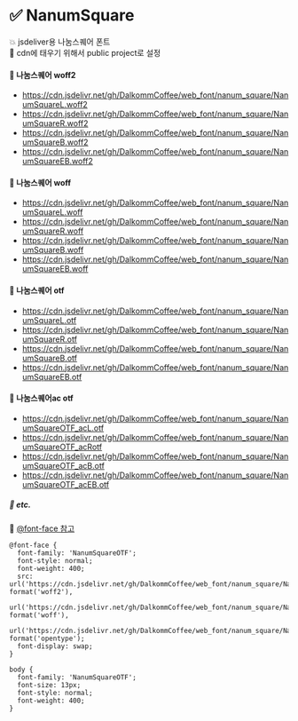# :white_check_mark: NanumSquare
:boom: jsdeliver용 나눔스퀘어 폰트   
:rocket: cdn에 태우기 위해서 public project로 설정


#### :pushpin: 나눔스퀘어 woff2
+ https://cdn.jsdelivr.net/gh/DalkommCoffee/web_font/nanum_square/NanumSquareL.woff2
+ https://cdn.jsdelivr.net/gh/DalkommCoffee/web_font/nanum_square/NanumSquareR.woff2
+ https://cdn.jsdelivr.net/gh/DalkommCoffee/web_font/nanum_square/NanumSquareB.woff2
+ https://cdn.jsdelivr.net/gh/DalkommCoffee/web_font/nanum_square/NanumSquareEB.woff2


#### :pushpin: 나눔스퀘어 woff
+ https://cdn.jsdelivr.net/gh/DalkommCoffee/web_font/nanum_square/NanumSquareL.woff
+ https://cdn.jsdelivr.net/gh/DalkommCoffee/web_font/nanum_square/NanumSquareR.woff
+ https://cdn.jsdelivr.net/gh/DalkommCoffee/web_font/nanum_square/NanumSquareB.woff
+ https://cdn.jsdelivr.net/gh/DalkommCoffee/web_font/nanum_square/NanumSquareEB.woff


#### :pushpin: 나눔스퀘어 otf
+ https://cdn.jsdelivr.net/gh/DalkommCoffee/web_font/nanum_square/NanumSquareL.otf
+ https://cdn.jsdelivr.net/gh/DalkommCoffee/web_font/nanum_square/NanumSquareR.otf
+ https://cdn.jsdelivr.net/gh/DalkommCoffee/web_font/nanum_square/NanumSquareB.otf
+ https://cdn.jsdelivr.net/gh/DalkommCoffee/web_font/nanum_square/NanumSquareEB.otf


#### :pushpin: 나눔스퀘어ac otf
+ https://cdn.jsdelivr.net/gh/DalkommCoffee/web_font/nanum_square/NanumSquareOTF_acL.otf
+ https://cdn.jsdelivr.net/gh/DalkommCoffee/web_font/nanum_square/NanumSquareOTF_acRotf
+ https://cdn.jsdelivr.net/gh/DalkommCoffee/web_font/nanum_square/NanumSquareOTF_acB.otf
+ https://cdn.jsdelivr.net/gh/DalkommCoffee/web_font/nanum_square/NanumSquareOTF_acEB.otf


##### :penguin: etc.
:memo: [@font-face 참고](https://developer.mozilla.org/ko/docs/Web/CSS/@font-face)  

```
@font-face {
  font-family: 'NanumSquareOTF';
  font-style: normal;
  font-weight: 400;
  src: url('https://cdn.jsdelivr.net/gh/DalkommCoffee/web_font/nanum_square/NanumSquareR.woff2') format('woff2'),
    url('https://cdn.jsdelivr.net/gh/DalkommCoffee/web_font/nanum_square/NanumSquareR.woff') format('woff'),
    url('https://cdn.jsdelivr.net/gh/DalkommCoffee/web_font/nanum_square/NanumSquareR.otf') format('opentype');
  font-display: swap;
}

body {
  font-family: 'NanumSquareOTF';
  font-size: 13px;
  font-style: normal;
  font-weight: 400;
}
```


